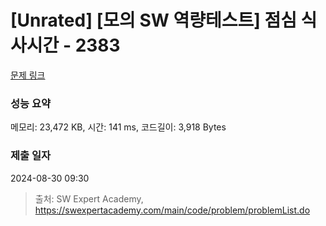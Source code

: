 # [Unrated] [모의 SW 역량테스트] 점심 식사시간 - 2383 

[문제 링크](https://swexpertacademy.com/main/code/problem/problemDetail.do?contestProbId=AV5-BEE6AK0DFAVl) 

### 성능 요약

메모리: 23,472 KB, 시간: 141 ms, 코드길이: 3,918 Bytes

### 제출 일자

2024-08-30 09:30



> 출처: SW Expert Academy, https://swexpertacademy.com/main/code/problem/problemList.do
